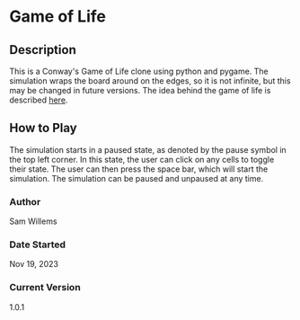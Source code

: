# Game of Life

## Description
This is a Conway's Game of Life clone using python and pygame. The simulation wraps the board around on the edges, so it is not infinite, but this may be changed in future versions. The idea behind the game of life is described [here](https://en.wikipedia.org/wiki/Conway%27s_Game_of_Life).

## How to Play
The simulation starts in a paused state, as denoted by the pause symbol in the top left corner. In this state, the
user can click on any cells to toggle their state. The user can then press the space bar, which will start the simulation. The simulation can be paused and unpaused at any time.

### Author
Sam Willems

### Date Started
Nov 19, 2023

### Current Version
1.0.1
